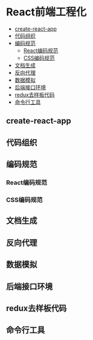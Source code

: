 React前端工程化
==========

<!-- @import "[TOC]" {cmd="toc" depthFrom=1 depthTo=6 orderedList=false} -->

<!-- code_chunk_output -->

* [create-react-app](#create-react-app)
* [代码组织](#代码组织)
* [编码规范](#编码规范)
	* [React编码规范](#react编码规范)
	* [CSS编码规范](#css编码规范)
* [文档生成](#文档生成)
* [反向代理](#反向代理)
* [数据模拟](#数据模拟)
* [后端接口环境](#后端接口环境)
* [redux去样板代码](#redux去样板代码)
* [命令行工具](#命令行工具)

<!-- /code_chunk_output -->

## create-react-app

## 代码组织

## 编码规范

### React编码规范

### CSS编码规范

## 文档生成

## 反向代理

## 数据模拟

## 后端接口环境

## redux去样板代码

## 命令行工具
